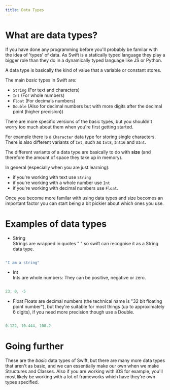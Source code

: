 ```yaml
---
title: Data Types
---
```


# What are data types?

If you have done any programming before you'll probably be familar with the idea of 'types' of data. As Swift is a statically typed language they play a bigger role than they do in a dynamically typed language like JS or Python.  

A data type is basically the kind of value that a variable or constant stores.  

The main *basic* types in Swift are:
- `String` (For text and characters)
- `Int` (For whole numbers)
- `Float` (For decimals numbers)
- `Double` (Also for decimal numbers but with more digits after the decimal point (higher precision))  

There are more specific versions of the basic types, but you shouldn't worry too much about them when you're first getting started.  

For example there is a `Character` data type for storing single characters. There is also different variants of `Int`, such as `Int8`, `Int16` and `UInt`.  

The different variants of a data type are basically to do with **size** (and therefore the amount of space they take up in memory).  

In general (especially when you are just learning):
- if you're working with text use `String`
- if you're working with a whole number use `Int`
- if you're working with decimal numbers use `Float`.  

Once you become more familar with using data types and size becomes an important factor you can start being a bit pickier about which ones you use.  

# Examples of data types

- String  
Strings are wrapped in quotes " " so swift can recognise it as a String data type. 
```swift

"I am a string"

```

- Int  
Ints are whole numbers: They can be positive, negative or zero.
```swift

23, 0, -5

```

- Float
Floats are decimal numbers (the technical name is "32 bit floating point number"), but they're suitable for most things (up to approximately 6 digits), if you need more precision though use a Double.  
```swift

0.122, 10.444, 100.2

```

# Going further

These are the *basic* data types of Swift, but there are many more data types that aren't as basic, and we can essentially make our own when we make Structures and Classes. Also if you are working with iOS for example, you'll most likely be working with a lot of frameworks which have they're own types specified.



